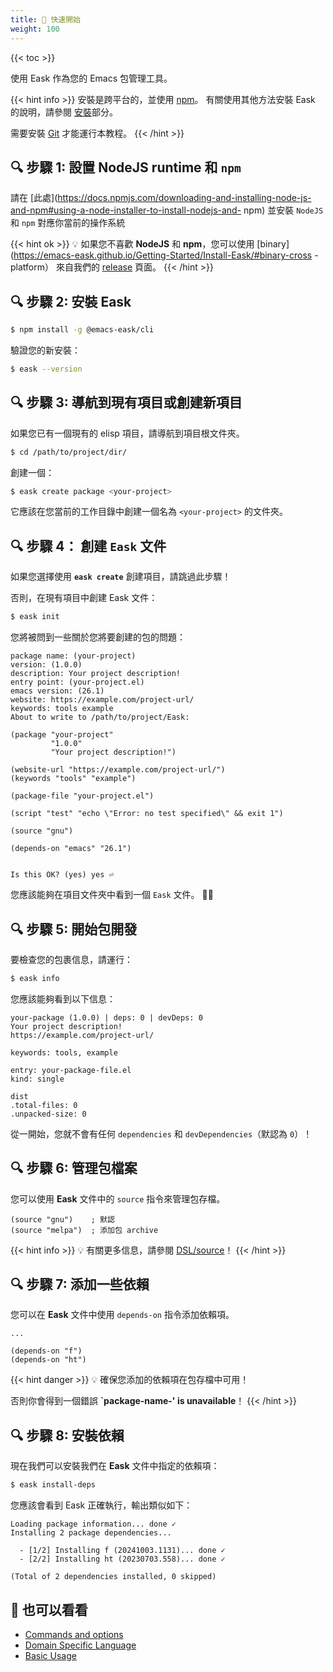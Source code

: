 ```yaml
---
title: 🔰 快速開始
weight: 100
---
```


{{< toc >}}

使用 Eask 作為您的 Emacs 包管理工具。

{{< hint info >}}
安裝是跨平台的，並使用 [npm](https://www.npmjs.com/)。
有關使用其他方法安裝 Eask 的說明，請參閱
[安裝](https://emacs-eask.github.io/Getting-Started/Install-Eask/)部分。

需要安裝 [Git](https://git-scm.com/downloads) 才能運行本教程。
{{< /hint >}}

## 🔍 步驟 1: 設置 NodeJS runtime 和 `npm`

請在 [此處](https://docs.npmjs.com/downloading-and-installing-node-js-and-npm#using-a-node-installer-to-install-nodejs-and- npm)
並安裝 `NodeJS` 和 `npm` 對應你當前的操作系統

{{< hint ok >}}
💡 如果您不喜歡 **NodeJS** 和 **npm**，您可以使用 [binary](https://emacs-eask.github.io/Getting-Started/Install-Eask/#binary-cross -platform）
來自我們的 [release](https://github.com/emacs-eask/cli/releases) 頁面。
{{< /hint >}}

## 🔍 步驟 2: 安裝 Eask

```sh
$ npm install -g @emacs-eask/cli
```

驗證您的新安裝：

```sh
$ eask --version
```

## 🔍 步驟 3: 導航到現有項目或創建新項目

如果您已有一個現有的 elisp 項目，請導航到項目根文件夾。

```sh
$ cd /path/to/project/dir/
```

創建一個：

```sh
$ eask create package <your-project>
```

它應該在您當前的工作目錄中創建一個名為 `<your-project>` 的文件夾。

## 🔍 步驟 4： 創建 `Eask` 文件

如果您選擇使用 **`eask create`** 創建項目，請跳過此步驟！

否則，在現有項目中創建 Eask 文件：

```sh
$ eask init
```

您將被問到一些關於您將要創建的包的問題：

```
package name: (your-project)
version: (1.0.0)
description: Your project description!
entry point: (your-project.el)
emacs version: (26.1)
website: https://example.com/project-url/
keywords: tools example
About to write to /path/to/project/Eask:

(package "your-project"
         "1.0.0"
         "Your project description!")

(website-url "https://example.com/project-url/")
(keywords "tools" "example")

(package-file "your-project.el")

(script "test" "echo \"Error: no test specified\" && exit 1")

(source "gnu")

(depends-on "emacs" "26.1")


Is this OK? (yes) yes ⏎
```

您應該能夠在項目文件夾中看到一個 `Eask` 文件。 🎉🎊

## 🔍 步驟 5: 開始包開發

要檢查您的包裹信息，請運行：

```sh
$ eask info
```

您應該能夠看到以下信息：

```
your-package (1.0.0) | deps: 0 | devDeps: 0
Your project description!
https://example.com/project-url/

keywords: tools, example

entry: your-package-file.el
kind: single

dist
.total-files: 0
.unpacked-size: 0
```

從一開始，您就不會有任何 `dependencies` 和 `devDependencies`（默認為 `0`）！

## 🔍 步驟 6: 管理包檔案

您可以使用 **Eask** 文件中的 `source` 指令來管理包存檔。

```elisp
(source "gnu")    ; 默認
(source "melpa")  ; 添加包 archive
```

{{< hint info >}}
💡 有關更多信息，請參閱 [DSL/source](https://emacs-eask.github.io/DSL/#-source-alias)！
{{< /hint >}}

## 🔍 步驟 7: 添加一些依賴

您可以在 **Eask** 文件中使用 `depends-on` 指令添加依賴項。

```elisp
...

(depends-on "f")
(depends-on "ht")
```

{{< hint danger >}}
💡 確保您添加的依賴項在包存檔中可用！

否則你會得到一個錯誤 **`package-name-' is unavailable**！
{{< /hint >}}

## 🔍 步驟 8: 安裝依賴

現在我們可以安裝我們在 **Eask** 文件中指定的依賴項：

```sh
$ eask install-deps
```

您應該會看到 Eask 正確執行，輸出類似如下：

```
Loading package information... done ✓
Installing 2 package dependencies...

  - [1/2] Installing f (20241003.1131)... done ✓
  - [2/2] Installing ht (20230703.558)... done ✓

(Total of 2 dependencies installed, 0 skipped)
```

## 🔗 也可以看看

- [Commands and options](https://emacs-eask.github.io/Getting-Started/Commands-and-options/)
- [Domain Specific Language](https://emacs-eask.github.io/DSL/)
- [Basic Usage](https://emacs-eask.github.io/Getting-Started/Basic-Usage/)
